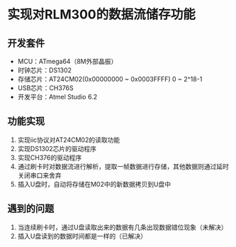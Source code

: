 # 实现对RLM300的数据流储存功能



## 开发套件

+ MCU：ATmega64（8M外部晶振）
+ 时钟芯片：DS1302
+ 存储芯片：AT24CM02(0x00000000 ~ 0x0003FFFF)   0 ~ 2^18-1
+ USB芯片：CH376S
+ 开发平台：Atmel Studio 6.2



## 功能实现

1. 实现iic协议对AT24CM02的读取功能
2. 实现DS1302芯片的驱动程序
3. 实现CH376的驱动程序
4. 通过刷卡时对数据流进行解析，提取一帧数据进行存储，其他数据则通过延时关闭串口来舍弃
5. 插入U盘时，自动将存储在M02中的新数据拷贝到U盘中



## 遇到的问题

1. 当连续刷卡时，通过U盘读取出来的数据有几条出现数据错位现象（未解决）
2. 插入U盘读到的数据时间都是一样的（已解决）



